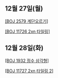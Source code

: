## 12월 27일(월)

[[BOJ 2579 계단오르기]](https://www.acmicpc.net/problem/2579)   

[[BOJ 11726 2xn 타일링]](https://www.acmicpc.net/problem/11726)   

## 12월 28일(화)

[[BOJ 1932 정수 삼각형]](https://www.acmicpc.net/problem/1932)   

[[BOJ 11727 2xn 타일링 2]](https://www.acmicpc.net/problem/11727)   
